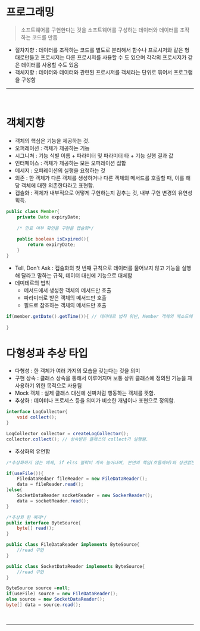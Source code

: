 # 프로그래밍

> 소프트웨어를 구현한다는 것을 소프트웨어를 구성하는 데이터와 데이터를 조작하는 코드를 만듬

- 절차지향 : 데이터를 조작하는 코드를 별도로 분리해서 함수나 프로시저와 같은 형태로만들고 프로시저는 다른 프로시저를 사용할 수 도 있으며 각각의 프로시저가 같은 데이터를 사용할 수도 있음
- 객체지향 : 데이터와 데이터와 관련된 프로시저를 객체라는 단위로 묶어서 프로그램을 구성함

---

<br>

# 객체지향

- 객체의 핵심은 기능을 제공하는 것. 
- 오퍼레이션 : 객체가 제공하는 기능
- 시그니쳐 : 기능 식별 이름 + 파라미터 및 파라미터 타 + 기능 실행 결과 값
- 인터페이스 : 객체가 제공하는 모든 오퍼레이션 집합
- 메세지 : 오퍼레이션의 실행을 요청하는 것
- 의존 : 한 객체가 다른 객체를 생성하거나 다른 객체의 메서드를 호출할 때, 이를 해당 객체에 대한 의존한다라고 표현함.
- 캡슐화 : 객체가 내부적으로 어떻게 구현하는지 감추는 것, 내부 구현 변경의 유연성 획득.

```java
public class Member{
    private Date expiryDate;
    
    /* 만료 여부 확인을 구현을 캡슐화*/
    
    public boolean isExpired(){
        return expiryDate;
    }
}
```

- Tell, Don't Ask : 캡슐화의 첫 번쨰 규칙으로 데이터를 물어보지 않고 기능을 실행해 달라고 말하는 규칙, 데이터 대신에 기능으로 대체함
- 데미테르의 법칙 
    - 메서드에서 생성한 객체의 메서드만 호출
    - 파라미터로 받은 객체의 메서드만 호출
    - 필드로 참조하는 객체의 메서드만 호출
 
```java
if(member.getDate().getTime()){ // 데미테르 법칙 위반, Member 객체의 메소드에 Date 메소드를 동시에 사용.
    
}
```

# 다형성과 추상 타입

- 다형성 : 한 객체가 여러 가지의 모습을 갖는다는 것을 의미
- 구현 상속 : 클래스 상속을 통해서 이루어지며 보통 상위 클래스에 정의된 기능을 재사용하기 위한 목적으로 사용됨
- Mock 객체 : 실제 클래스 대신에 신짜처럼 행동하는 객체를 뜻함.
- 추상화 : 데이터나 프로세스 등을 의미가 비슷한 개념이나 표현으로 정의함.

```java
interface LogCollector{
    void collect();
} 

LogCollector collector = createLogCollector();
collector.collect(); // 상속받은 클래스의 collect가 실행됌.

```

- 추상화의 유연함

```java
/*추상화하지 않는 예제, if elss 블락이 계속 늘어나며, 본연의 책임(흐름제어)와 상관없는 데이터 읽기도 변경해야함*/

if(useFile()){
    FiledataRedaer fileReader = new FileDataReader();
    data = fileReader.read();
}else{
    SocketDataReader socketReader = new SockerReader();
    data = socketReader.read();
}

```

```java
/*추상화 한 예제*/
public interface ByteSource{
    byte[] read();
}

public class FileDataReader implements ByteSource{
    //read 구현
}

public class SocketDataReader implements ByteSource{
    //read 구현
}
```

```java
ByteSource source =null;
if(useFile) source = new FileDataReader();
else source = new SocketDataReader();
byte[] data = source.read();
```

<br>

---
